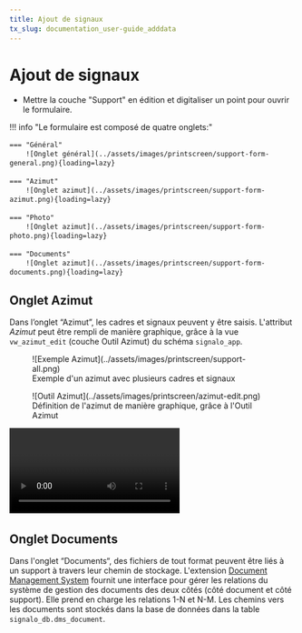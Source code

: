 ```yaml
---
title: Ajout de signaux
tx_slug: documentation_user-guide_adddata
---
```


# Ajout de signaux

* Mettre la couche "Support" en édition et digitaliser un point pour ouvrir le formulaire.

!!! info "Le formulaire est composé de quatre onglets:"

    === "Général"
        ![Onglet général](../assets/images/printscreen/support-form-general.png){loading=lazy}

    === "Azimut"
        ![Onglet azimut](../assets/images/printscreen/support-form-azimut.png){loading=lazy}

    === "Photo"
        ![Onglet azimut](../assets/images/printscreen/support-form-photo.png){loading=lazy}

    === "Documents"
        ![Onglet azimut](../assets/images/printscreen/support-form-documents.png){loading=lazy}

## Onglet Azimut
Dans l’onglet “Azimut”, les cadres et signaux peuvent y être saisis. L'attribut *Azimut* peut être rempli de manière graphique, grâce à la vue `vw_azimut_edit` (couche Outil Azimut) du schéma `signalo_app`.

<figure markdown>
  ![Exemple Azimut](../assets/images/printscreen/support-all.png)
  <figcaption>Exemple d'un azimut avec plusieurs cadres et signaux</figcaption>
</figure>

<figure markdown>
  ![Outil Azimut](../assets/images/printscreen/azimut-edit.png)
  <figcaption>Définition de l'azimut de manière graphique, grâce à l'Outil Azimut</figcaption>
</figure>
  

<video controls>
<source src="../../assets/videos/azimut_tool_720.mp4" type="video/mp4">
</video>


## Onglet Documents
Dans l'onglet “Documents“, des fichiers de tout format peuvent être liés à un support à travers leur chemin de stockage. L'extension [Document Management System](https://plugins.qgis.org/plugins/document_management_system/) fournit une interface pour gérer les relations du système de gestion des documents des deux côtés (côté document et côté support). Elle prend en charge les relations 1-N et N-M. Les chemins vers les documents sont stockés dans la base de données dans la table `signalo_db.dms_document`.
